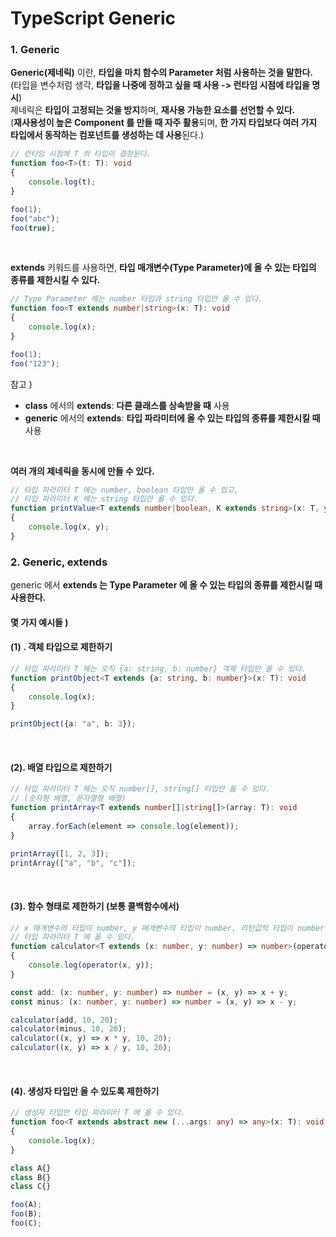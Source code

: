 # TypeScript Generic

### 1. Generic
**Generic(제네릭)** 이란, **타입을 마치 함수의 Parameter 처럼 사용하는 것을 말한다.**
<br>(타입을 변수처럼 생각, **타입을 나중에 정하고 싶을 때 사용 -> 런타임 시점에 타입을 명시**)
<br>
제네릭은 **타입이 고정되는 것을 방지**하며, **재사용 가능한 요소를 선언할 수 있다.**
<br>
(**재사용성이 높은 Component 를 만들 때 자주 활용**되며, **한 가지 타입보다 여러 가지 타입에서 동작하는
컴포넌트를 생성하는 데 사용**된다.)
```ts
// 런타임 시점에 T 의 타입이 결정된다.
function foo<T>(t: T): void
{
    console.log(t);
}

foo(1);
foo("abc");
foo(true);
```

<br>

**extends** 키워드를 사용하면, **타입 매개변수(Type Parameter)에 올 수 있는 타입의 종류를 제한시킬 수 있다.**
```ts
// Type Parameter 에는 number 타입과 string 타입만 올 수 있다.
function foo<T extends number|string>(x: T): void
{
    console.log(x);
}

foo(1);
foo("123");
```
참고 )
<br>
* **class** 에서의 **extends**: **다른 클래스를 상속받을 때** 사용
* **generic** 에서의 **extends**: **타입 파라미터에 올 수 있는 타입의 종류를 제한시킬 때** 사용

<br>

**여러 개의 제네릭을 동시에 만들 수 있다.**

```ts
// 타입 파라미터 T 에는 number, boolean 타입만 올 수 있고,
// 타입 파라미터 K 에는 string 타입만 올 수 있다.
function printValue<T extends number|boolean, K extends string>(x: T, y: K): void
{
    console.log(x, y);
}
```

### 2. Generic, extends
generic 에서 **extends 는 Type Parameter 에 올 수 있는 타입의 종류를 제한시킬 때 사용한다.**

#### 몇 가지 예시들 )

#### (1) . 객체 타입으로 제한하기
```ts
// 타입 파라미터 T 에는 오직 {a: string, b: number} 객체 타입만 올 수 있다.
function printObject<T extends {a: string, b: number}>(x: T): void
{
    console.log(x);
}

printObject({a: "a", b: 3});
```

<br>

#### (2). 배열 타입으로 제한하기
```ts
// 타입 파라미터 T 에는 오직 number[], string[] 타입만 올 수 있다.
// (숫자형 배열, 문자열형 배열)
function printArray<T extends number[]|string[]>(array: T): void
{
    array.forEach(element => console.log(element));
}

printArray([1, 2, 3]);
printArray(["a", "b", "c"]);
```

<br>

#### (3). 함수 형태로 제한하기 (보통 콜백함수에서)
```ts
// x 매개변수의 타입이 number, y 매개변수의 타입이 number, 리턴값의 타입이 number 인 콜백함수만
// 타입 파라미터 T 에 올 수 있다. 
function calculator<T extends (x: number, y: number) => number>(operator: T, x: number, y: number): void
{
    console.log(operator(x, y));
}

const add: (x: number, y: number) => number = (x, y) => x + y;
const minus: (x: number, y: number) => number = (x, y) => x - y;

calculator(add, 10, 20);
calculator(minus, 10, 20);
calculator((x, y) => x * y, 10, 20);
calculator((x, y) => x / y, 10, 20);
```

<br>

#### (4). 생성자 타입만 올 수 있도록 제한하기
```ts
// 생성자 타입만 타입 파라미터 T 에 올 수 있다.
function foo<T extends abstract new (...args: any) => any>(x: T): void
{
    console.log(x);
}

class A{}
class B{}
class C{}

foo(A);
foo(B);
foo(C);
```